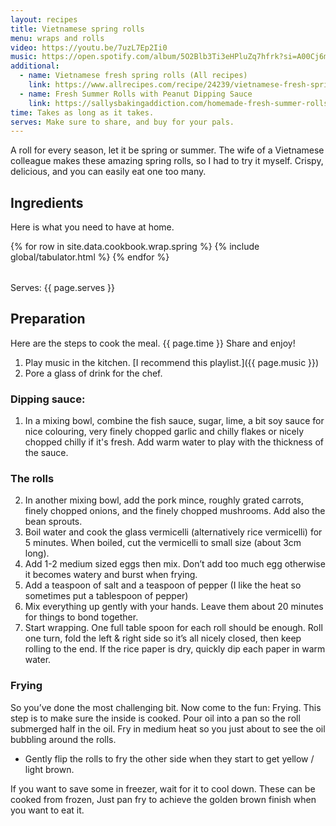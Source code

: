 ```yaml
---
layout: recipes
title: Vietnamese spring rolls
menu: wraps and rolls
video: https://youtu.be/7uzL7Ep2Ii0
music: https://open.spotify.com/album/5O2Blb3Ti3eHPluZq7hfrk?si=A00Cj6mOTeapmfKbc9Iy9w
additional:
  - name: Vietnamese fresh spring rolls (All recipes)
    link: https://www.allrecipes.com/recipe/24239/vietnamese-fresh-spring-rolls/
  - name: Fresh Summer Rolls with Peanut Dipping Sauce
    link: https://sallysbakingaddiction.com/homemade-fresh-summer-rolls-with-easy-peanut-dipping-sauce/
time: Takes as long as it takes.
serves: Make sure to share, and buy for your pals.
---
```


A roll for every season, let it be spring or summer. The wife of a Vietnamese colleague makes these amazing spring rolls, so I had to try it myself. Crispy, delicious, and you can easily eat one too many.

## Ingredients

Here is what you need to have at home.

<table>
  {% for row  in site.data.cookbook.wrap.spring %}
{% include global/tabulator.html %}
  {% endfor %}
</table>

Serves: {{ page.serves }}

## Preparation

Here are the steps to cook the meal. {{ page.time }} Share and enjoy!

1. Play music in the kitchen. [I recommend this playlist.]({{ page.music }})
2. Pore a glass of drink for the chef.

### Dipping sauce:

1. In a mixing bowl, combine the fish sauce, sugar, lime, a bit soy sauce for nice colouring, very finely chopped garlic and chilly flakes or nicely chopped chilly if it's fresh. Add warm water to play with the thickness of the sauce.

### The rolls

2. In another mixing bowl, add the pork mince, roughly grated carrots, finely chopped onions, and the finely chopped mushrooms. Add also the bean sprouts.
3. Boil water and cook the glass vermicelli (alternatively rice vermicelli) for 5 minutes. When boiled, cut the vermicelli to small size (about 3cm long).
4. Add 1-2 medium sized eggs then mix. Don’t add too much egg otherwise it becomes watery and burst when frying.
5. Add a teaspoon of salt and a teaspoon of pepper (I like the heat so sometimes put a tablespoon of pepper)
6. Mix everything up gently with your hands. Leave them about 20 minutes for things to bond together.
7. Start wrapping. One full table spoon for each roll should be enough. Roll one turn, fold the left & right side so it’s all nicely closed, then  keep rolling to the end. If the rice paper is dry, quickly dip each paper in warm water. 

### Frying

So you’ve done the most challenging bit. Now come to the fun: Frying. This step is to make sure the inside is cooked. Pour oil into a pan so the roll submerged half in the oil. Fry in medium heat so you just about to see the oil bubbling around the rolls. 
- Gently flip the rolls to fry the other side when they start to get yellow / light brown.

If you want to save some in freezer, wait for it to cool down. These can be cooked from frozen, Just pan fry to achieve the golden brown finish when you want to eat it.